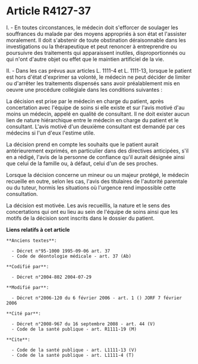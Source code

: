 # Article R4127-37

I. - En toutes circonstances, le médecin doit s'efforcer de soulager les souffrances du malade par des moyens appropriés à
son état et l'assister moralement. Il doit s'abstenir de toute obstination déraisonnable dans les investigations ou la
thérapeutique et peut renoncer à entreprendre ou poursuivre des traitements qui apparaissent inutiles, disproportionnés ou
qui n'ont d'autre objet ou effet que le maintien artificiel de la vie.

II. - Dans les cas prévus aux articles L. 1111-4 et L. 1111-13, lorsque le patient est hors d'état d'exprimer sa volonté, le
médecin ne peut décider de limiter ou d'arrêter les traitements dispensés sans avoir préalablement mis en oeuvre une
procédure collégiale dans les conditions suivantes :

La décision est prise par le médecin en charge du patient, après concertation avec l'équipe de soins si elle existe et sur
l'avis motivé d'au moins un médecin, appelé en qualité de consultant. Il ne doit exister aucun lien de nature hiérarchique
entre le médecin en charge du patient et le consultant. L'avis motivé d'un deuxième consultant est demandé par ces médecins
si l'un d'eux l'estime utile.

La décision prend en compte les souhaits que le patient aurait antérieurement exprimés, en particulier dans des directives
anticipées, s'il en a rédigé, l'avis de la personne de confiance qu'il aurait désignée ainsi que celui de la famille ou, à
défaut, celui d'un de ses proches.

Lorsque la décision concerne un mineur ou un majeur protégé, le médecin recueille en outre, selon les cas, l'avis des
titulaires de l'autorité parentale ou du tuteur, hormis les situations où l'urgence rend impossible cette consultation.

La décision est motivée. Les avis recueillis, la nature et le sens des concertations qui ont eu lieu au sein de l'équipe de
soins ainsi que les motifs de la décision sont inscrits dans le dossier du patient.

**Liens relatifs à cet article**

	**Anciens textes**:

	  - Décret n°95-1000 1995-09-06 art. 37
	  - Code de déontologie médicale - art. 37 (Ab)

	**Codifié par**:

	  - Décret n°2004-802 2004-07-29

	**Modifié par**:

	  - Décret n°2006-120 du 6 février 2006 - art. 1 () JORF 7 février 2006

	**Cité par**:

	  - Décret n°2008-967 du 16 septembre 2008 - art. 44 (V)
	  - Code de la santé publique - art. R1111-19 (M)

	**Cite**:

	  - Code de la santé publique - art. L1111-13 (V)
	  - Code de la santé publique - art. L1111-4 (T)

